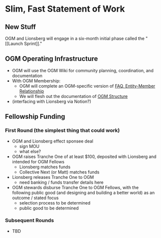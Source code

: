 # Slim, Fast Statement of Work

## New Stuff

OGM and Lionsberg will engage in a six-month initial phase called the "[[Launch Sprint]]."

## OGM Operating Infrastructure

- OGM will use the OGM Wiki for community planning, coordination, and documentation
- With OGM Membership:
    - OGM will complete an OGM-specific version of [FAQ, Entity-Member Relationship](https://github.com/OpenGlobalMind/ogm-wiki/blob/main/Templates/FAQ%2C%20Entity-Member%20Relationship.md)
    - We will flesh out the documentation of [OGM Structure](https://github.com/OpenGlobalMind/ogm-wiki/blob/main/OGM%20Structure/OGM%20Structure.md)
- (interfacing with Lionsberg via Notion?)

## Fellowship Funding

### First Round (the simplest thing that could work)

- OGM and Lionsberg effect sponsee deal
    - sign MOU
    - what else?
- OGM raises Tranche One of at least $100, deposited with Lionsberg and intended for OGM Fellows
    - Lionsberg matches funds
    - Collective Next (or Matt) matches funds
- Lionsberg releases Tranche One to OGM
    - need banking / funds transfer details here
- OGM stewards disburse Tranche One to OGM Fellows, with the following public good (and designing and building a better world) as an outcome / stated focus
    - selection process to be determined
    - public good to be determined

### Subsequent Rounds

- TBD


